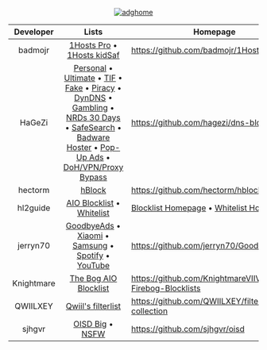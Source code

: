 <div align="center">

[![adghome](https://github.com/KnightmareVIIVIIXC/bigaioblocklist/assets/114373431/8ac66069-e240-48fb-8ab3-5eb97b4eb72f)
](https://github.com/AdguardTeam/AdguardHome)

| Developer | Lists | Homepage |
|:---:|:---:|---|
| badmojr | [1Hosts Pro](https://o0.pages.dev/Pro/adblock.txt) • [1Hosts kidSaf](https://badmojr.gitlab.io/addons_1hosts/kidSaf/adblock.txt) | https://github.com/badmojr/1Hosts |
| HaGeZi | [Personal](https://github.com/hagezi/dns-blocklists/blob/main/adblock/personal.txt) • [Ultimate](https://raw.githubusercontent.com/hagezi/dns-blocklists/main/adblock/ultimate.txt) • [TIF](https://raw.githubusercontent.com/hagezi/dns-blocklists/main/adblock/tif.txt) • [Fake](https://raw.githubusercontent.com/hagezi/dns-blocklists/main/adblock/fake.txt) • [Piracy](https://raw.githubusercontent.com/hagezi/dns-blocklists/main/adblock/anti.piracy.txt) • [DynDNS](https://raw.githubusercontent.com/hagezi/dns-blocklists/main/adblock/dyndns.txt) • [Gambling](https://raw.githubusercontent.com/hagezi/dns-blocklists/main/adblock/gambling.txt) • [NRDs 30 Days](https://raw.githubusercontent.com/hagezi/dns-blocklists/main/adblock/nrds.30.txt) • [SafeSearch](https://raw.githubusercontent.com/hagezi/dns-blocklists/main/adblock/nosafesearch.txt) • [Badware Hoster](https://raw.githubusercontent.com/hagezi/dns-blocklists/main/adblock/hoster.txt) • [Pop-Up Ads](https://raw.githubusercontent.com/hagezi/dns-blocklists/main/adblock/popupads.txt) • [DoH/VPN/Proxy Bypass](https://raw.githubusercontent.com/hagezi/dns-blocklists/main/adblock/doh-vpn-proxy-bypass.txt) | https://github.com/hagezi/dns-blocklists |
| hectorm | [hBlock](https://hblock.molinero.dev/hosts_adblock.txt) | https://github.com/hectorm/hblock |
| hl2guide | [AIO Blocklist](https://raw.githubusercontent.com/hl2guide/AdGuard-Home-AIO-List/main/aio_blocklist_final.txt) • [Whitelist](https://github.com/hl2guide/AdGuard-Home-Whitelist/blob/main/whitelist.txt) | [Blocklist Homepage](https://github.com/hl2guide/AdGuard-Home-AIO-List) • [Whitelist Homepage](https://github.com/hl2guide/AdGuard-Home-Whitelist) |
| jerryn70 | [GoodbyeAds](https://raw.githubusercontent.com/jerryn70/GoodbyeAds/master/Formats/GoodbyeAds-AdBlock-Filter.txt) • [Xiaomi](https://raw.githubusercontent.com/jerryn70/GoodbyeAds/master/Extension/GoodbyeAds-Xiaomi-Extension.txt) • [Samsung](https://raw.githubusercontent.com/jerryn70/GoodbyeAds/master/Extension/GoodbyeAds-Samsung-AdBlock.txt) • [Spotify](https://raw.githubusercontent.com/jerryn70/GoodbyeAds/master/Extension/GoodbyeAds-Spotify-AdBlock.txt) • [YouTube](https://raw.githubusercontent.com/jerryn70/GoodbyeAds/master/Extension/GoodbyeAds-YouTube-AdBlock.txt)| https://github.com/jerryn70/GoodbyeAds |
| Knightmare | [The Bog AIO Blocklist](https://raw.githubusercontent.com/KnightmareVIIVIIXC/AIO-Firebog-Blocklists/main/hostslists/aiofirebog.txt) | https://github.com/KnightmareVIIVIIXC/AIO-Firebog-Blocklists |
| QWIILXEY  | [Qwiil's filterlist](https://raw.githubusercontent.com/QWIILXEY/filterlist-collection/main/Qwiil's-filterlist.txt) | https://github.com/QWIILXEY/filterlist-collection |
| sjhgvr | [OISD Big](https://raw.githubusercontent.com/sjhgvr/oisd/main/oisd_big.txt) • [NSFW](https://raw.githubusercontent.com/sjhgvr/oisd/main/oisd_nsfw.txt) | https://github.com/sjhgvr/oisd |

</div>
